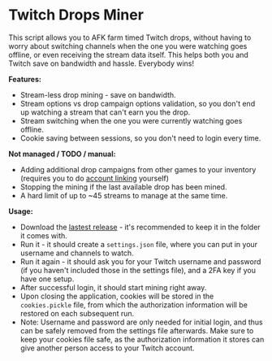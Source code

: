 # Twitch Drops Miner

This script allows you to AFK farm timed Twitch drops, without having to worry about switching channels when the one you were watching goes offline, or even receiving the stream data itself. This helps both you and Twitch save on bandwidth and hassle. Everybody wins!

**Features:**

- Stream-less drop mining - save on bandwidth.
- Stream options vs drop campaign options validation, so you don't end up watching a stream that can't earn you the drop.
- Stream switching when the one you were currently watching goes offline.
- Cookie saving between sessions, so you don't need to login every time.

**Not managed / TODO / manual:**

- Adding additional drop campaigns from other games to your inventory (requires you to do [account linking](https://www.twitch.tv/drops/campaigns) yourself)
- Stopping the mining if the last available drop has been mined.
- A hard limit of up to ~45 streams to manage at the same time.

**Usage:**

- Download the [lastest release](https://github.com/DevilXD/TwitchDropsMiner/releases) - it's recommended to keep it in the folder it comes with.
- Run it - it should create a `settings.json` file, where you can put in your username and channels to watch.
- Run it again - it should ask you for your Twitch username and password (if you haven't included those in the settings file), and a 2FA key if you have one setup.
- After successful login, it should start mining right away.
- Upon closing the application, cookies will be stored in the `cookies.pickle` file, from which the authorization information will be restored on each subsequent run.
- Note: Username and password are only needed for initial login, and thus can be safely removed from the settings file afterwards. Make sure to keep your cookies file safe, as the authorization information it stores can give another person access to your Twitch account.
